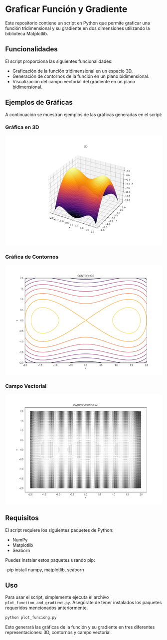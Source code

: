 # Graficar Función y Gradiente

Este repositorio contiene un script en Python que permite graficar una función tridimensional y su gradiente en dos dimensiones utilizando la biblioteca Matplotlib.

## Funcionalidades

El script proporciona las siguientes funcionalidades:

- Graficación de la función tridimensional en un espacio 3D.
- Generación de contornos de la función en un plano bidimensional.
- Visualización del campo vectorial del gradiente en un plano bidimensional.

## Ejemplos de Gráficas

A continuación se muestran ejemplos de las gráficas generadas en el script:

### Gráfica en 3D
![Gráfica en 3D](3D.png)

### Gráfica de Contornos
![Gráfica de Contornos](CONTORNOS.png)

### Campo Vectorial
![Campo Vectorial](CAMPO_VECTORIAL.png)


## Requisitos

El script requiere los siguientes paquetes de Python:

- NumPy
- Matplotlib
- Seaborn

Puedes instalar estos paquetes usando pip:

-pip install numpy, matplotlib, seaborn


## Uso

Para usar el script, simplemente ejecuta el archivo `plot_function_and_gradient.py`. Asegúrate de tener instalados los paquetes requeridos mencionados anteriormente.

```bash
python plot_funciong.py
```
Esto generará las gráficas de la función y su gradiente en tres diferentes representaciones: 3D, contornos y campo vectorial.
